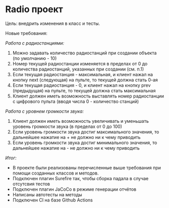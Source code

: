 # Radio проект
Цель: внедрить изменения в класс и тесты.

Новые требования:

*Работа с радиостанциями:*
1.	Можно задавать количество радиостанций при создании объекта (по умолчанию - 10)
1.	Номер текущей радиостанции изменяется в пределах от 0 до количества радиостанций, указанных при создании (см. п.1)
1.	Если текущая радиостанция - максимальная, и клиент нажал на кнопку next (следующая) на пульте, то текущей должна стать 0-ая
1.	Если текущая радиостанция - 0, и клиент нажал на кнопку prev (предыдущая) на пульте, то текущей должна стать максимальная
1.	Клиент должен иметь возможность выставлять номер радиостанции с цифрового пульта (вводя числа 0 - количество станций)

*Работа с уровнем громкости звука:*
1.	Клиент должен иметь возможность увеличивать и уменьшать уровень громкости звука (в пределах от 0 до 100)
1.	Если уровень громкости звука достиг максимального значения, то дальнейшее нажатие на + не должно ни к чему приводить
1.	Если уровень громкости звука достиг минимального значения, то дальнейшее нажатие на - не должно ни к чему приводить


*Итог:*

* В проекте были реализованы перечисленные выше требования при помощи созданных классов и методов.
* Подключен плагин Surefire так, чтобы сборка падала в случае отсутсвия тестов
* Подключен плагин JaCoCo в режиме генерации отчётов
* Написаны автотесты на методы
* Подключен CI на базе Github Actions
